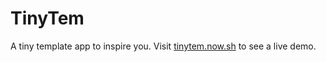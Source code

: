 # TinyTem

A tiny template app to inspire you. Visit [tinytem.now.sh](https://tinytem.now.sh/) to see a live demo.

